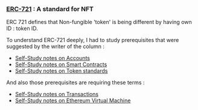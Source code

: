 ### [ERC-721](https://ethereum.org/en/developers/docs/standards/tokens/erc-721/) : A standard for NFT

ERC 721 defines that Non-fungible 'token' is being different by having own ID : token ID.

To understand ERC-721 deeply, I had to study prerequisites that were suggested by the writer of the column :
- [Self-Study notes on Accounts]()
- [Self-Study notes on Smart Contracts]()
- [Self-Study notes on Token standards]() <br>

And also those prerequisites are requiring these terms :
- [Self-Study notes on Transactions]()
- [Self-Study notes on Ethereum Virtual Machine]() <br>



